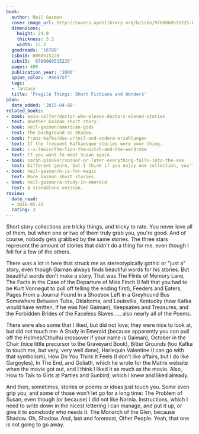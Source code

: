 ```yaml
---
book:
  author: Neil Gaiman
  cover_image_url: http://covers.openlibrary.org/b/isbn/9780060515225-L.jpg
  dimensions:
    height: 24.0
    thickness: 3.2
    width: 15.2
  goodreads: '16788'
  isbn10: 0060515228
  isbn13: '9780060515225'
  pages: 400
  publication_year: '2006'
  spine_color: '#46575f'
  tags:
  - fantasy
  title: 'Fragile Things: Short Fictions and Wonders'
plan:
  date_added: '2015-04-08'
related_books:
- book: eoin-colfer/doctor-who-eleven-doctors-eleven-stories
  text: Another Gaiman short story.
- book: neil-gaiman/american-gods
  text: The background on Shadow.
- book: franz-kafka/das-urteil-und-andere-erzahlungen
  text: If the frequent Kafkaesque stories were your thing.
- book: c-s-lewis/the-lion-the-witch-and-the-wardrobe
  text: If you want to meet Susan again.
- book: sarah-pinsker/sooner-or-later-everything-falls-into-the-sea
  text: Different genre, but I think if you enjoy one collection, you'll enjoy the other too.
- book: neil-gaiman/m-is-for-magic
  text: More Gaiman short stories.
- book: neil-gaiman/a-study-in-emerald
  text: A standalone version.
review:
  date_read:
  - 2016-05-22
  rating: 3
---
```


Short story collections are tricky things, and tricky to rate. You never love all of them, but when one or two of them
truly grab you, you're good. And of course, nobody gets grabbed by the same stories. The three stars represent the
amount of stories that didn't do a thing for me, even though I fell for a few of the others.

There was a lot in here that struck me as stereotypically gothic or "just a" story, even though Gaiman always finds
beautiful words for his stories. But beautiful words don't make a story. That was The Flints of Memory Lane, The Facts
in the Case of the Departure of Miss Finch (I felt that you had to be Kurt Vonnegut to pull off telling the
ending first), Feeders and Eaters, Pages From a Journal Found in a Shoebox Left in a Greyhound Bus Somewhere Between
Tulsa, Oklahoma, and Louisville, Kentucky (how Kafka would have written, if he was Neil Gaiman), Keepsakes and
Treasures, and the Forbidden Brides of the Faceless Slaves …, also nearly all of the Poems.

There were also some that I liked, but did not love; they were nice to look at, but did not touch me: A Study in Emerald
(because apparently you can pull off the Holmes/Cthulhu crossover if your name is Gaiman), October in the Chair (nice
little precursor to the Graveyard Book), Bitter Grounds (too Kafka to touch me, but very, very well done), Harlequin
Valentine (I can go with that symbolism), How Do You Think It Feels (I don't like affairs, but I do like Gargoyles), In
The End, and Goliath, which he wrote for the Matrix website when the movie got out, and I think I liked it as much as
the movie. Also, How to Talk to Girls at Parties and Sunbird, which I knew and liked already.

And then, sometimes, stories or poems or ideas just touch you. Some even grip you, and some of those won't let go for a
long time: The Problem of Susan, even though (or because) I did not like Narnia. Instructions, which I need to write
down in the nicest lettering I can manage, and put it up, or give it to somebody who needs it. The Monarch of the Glen,
because Shadow. Oh, Shadow. And, last and foremost, Other People. Yeah, that one is not going to go away.
